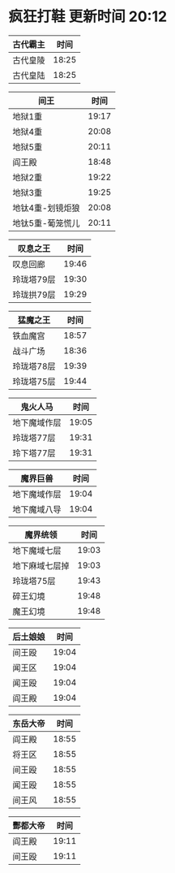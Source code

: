 # 疯狂打鞋 更新时间 20:12

| 古代霸主   | 时间    |
|--------|-------|
| 古代皇陵 | 18:25 |
| 古代皇陆 | 18:25 |

| 间王   | 时间    |
|--------|-------|
| 地狱1重 | 19:17 |
| 地狱4重 | 20:08 |
| 地狱5重 | 20:11 |
| 阎王殿 | 18:48 |
| 地狱2重 | 19:22 |
| 地狱3重 | 19:25 |
| 地钛4重-划镜炬狼 | 20:08 |
| 地钛5重-葡笼慌儿 | 20:11 |

| 叹息之王   | 时间    |
|--------|-------|
| 叹息回廊 | 19:46 |
| 玲珑塔79层 | 19:30 |
| 玲珑拱79层 | 19:29 |

| 猛魔之王   | 时间    |
|--------|-------|
| 铁血魔宫 | 18:57 |
| 战斗广场 | 18:36 |
| 玲珑塔78层 | 19:39 |
| 玲珑塔75层 | 19:44 |

| 鬼火人马   | 时间    |
|--------|-------|
| 地下魔域作层 | 19:05 |
| 玲珑塔77层 | 19:31 |
| 玲下塔77层 | 19:31 |

| 魔界巨兽   | 时间    |
|--------|-------|
| 地下魔域作层 | 19:04 |
| 地下魔域八导 | 19:04 |

| 魔界统领   | 时间    |
|--------|-------|
| 地下魔域七层 | 19:03 |
| 地下麻域七层掉 | 19:03 |
| 玲珑塔75层 | 19:43 |
| 碎王幻境 | 19:48 |
| 魔王幻境 | 19:48 |

| 后土娘娘   | 时间    |
|--------|-------|
| 间王殴 | 19:04 |
| 闻王区 | 19:04 |
| 闻王殴 | 19:04 |
| 阎王殿 | 19:04 |

| 东岳大帝   | 时间    |
|--------|-------|
| 阎王殿 | 18:55 |
| 将王区 | 18:55 |
| 间王殴 | 18:55 |
| 闻王殴 | 18:55 |
| 间王风 | 18:55 |

| 酆都大帝   | 时间    |
|--------|-------|
| 阎王殿 | 19:11 |
| 间王殴 | 19:11 |